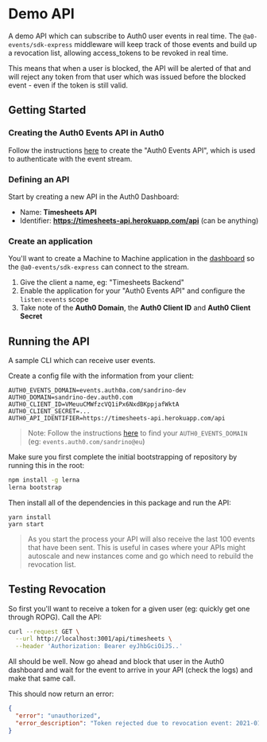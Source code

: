 # Demo API

A demo API which can subscribe to Auth0 user events in real time. The `@a0-events/sdk-express` middleware will keep track of those events and build up a revocation list, allowing access_tokens to be revoked in real time.

This means that when a user is blocked, the API will be alerted of that and will reject any token from that user which was issued before the blocked event - even if the token is still valid.

## Getting Started

### Creating the Auth0 Events API in Auth0

Follow the instructions [here](https://github.com/sandrinodimattia/auth0-session-events#defining-an-api) to create the "Auth0 Events API", which is used to authenticate with the event stream.

### Defining an API

Start by creating a new API in the Auth0 Dashboard:

- Name: **Timesheets API**
- Identifier: **https://timesheets-api.herokuapp.com/api** (can be anything)

### Create an application

You'll want to create a Machine to Machine application in the [dashboard](https://manage.auth0.com/) so the `@a0-events/sdk-express` can connect to the stream.

1. Give the client a name, eg: "Timesheets Backend"
2. Enable the application for your "Auth0 Events API" and configure the `listen:events` scope
3. Take note of the **Auth0 Domain**, the **Auth0 Client ID** and **Auth0 Client Secret**

## Running the API

A sample CLI which can receive user events.

Create a config file with the information from your client:

```dotenv
AUTH0_EVENTS_DOMAIN=events.auth0a.com/sandrino-dev
AUTH0_DOMAIN=sandrino-dev.auth0.com
AUTH0_CLIENT_ID=VMeuuCMWfzcVQ1iPx6NxdBKppjafWktA
AUTH0_CLIENT_SECRET=...
AUTH0_API_IDENTIFIER=https://timesheets-api.herokuapp.com/api
```

> Note: Follow the instructions [here](https://github.com/sandrinodimattia/auth0-session-events#connecting-your-log-stream) to find your `AUTH0_EVENTS_DOMAIN` (eg: `events.auth0.com/sandrino@eu`)

Make sure you first complete the initial bootstrapping of repository by running this in the root:

```bash
npm install -g lerna
lerna bootstrap
```

Then install all of the dependencies in this package and run the API:

```
yarn install
yarn start
```

> As you start the process your API will also receive the last 100 events that have been sent. This is useful in cases where your APIs might autoscale and new instances come and go which need to rebuild the revocation list.

## Testing Revocation

So first you'll want to receive a token for a given user (eg: quickly get one through ROPG). Call the API:

```bash
curl --request GET \
  --url http://localhost:3001/api/timesheets \
  --header 'Authorization: Bearer eyJhbGciOiJS..'
```

All should be well. Now go ahead and block that user in the Auth0 dashboard and wait for the event to arrive in your API (check the logs) and make that same call.

This should now return an error:

```json
{
  "error": "unauthorized",
  "error_description": "Token rejected due to revocation event: 2021-01-27T14:55:03.667Z/user_blocked"
}
```
